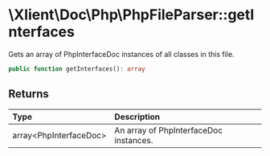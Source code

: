 # \\Xlient\\Doc\\Php\\PhpFileParser::getInterfaces

Gets an array of PhpInterfaceDoc instances of all classes in this file.

```php
public function getInterfaces(): array
```

## Returns

| Type | Description |
| :--- | :--- |
| array\<PhpInterfaceDoc\> | An array of PhpInterfaceDoc instances. |